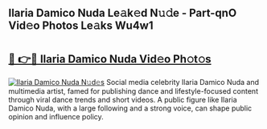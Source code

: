 ## Ilaria Damico Nuda Le𝚊k𝚎d N𝚞𝚍e - Part-qnO Vid𝚎o Photos Le𝚊ks Wu4w1

# <h2><a href="http://fbfcgh.evod.top/?m=Ilaria+Damico+Nuda">🔗 👉🔴 Ilaria Damico Nuda Vid𝚎o Ph𝚘t𝚘s</a></h2>

[![Ilaria Damico Nuda N𝚞d𝚎s](https://i.imgur.com/8V9OHl7.gif)](http://fbfcgh.evod.top/?m=Ilaria+Damico+Nuda)
Social media celebrity Ilaria Damico Nuda and multimedia artist, famed for publishing dance and lifestyle-focused content through viral dance trends and short videos. A public figure like Ilaria Damico Nuda, with a large following and a strong voice, can shape public opinion and influence policy. 
